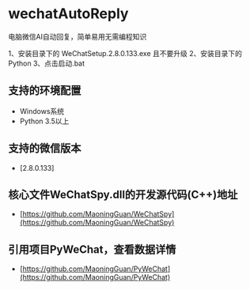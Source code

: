 # wechatAutoReply
电脑微信AI自动回复，简单易用无需编程知识


1、安装目录下的 WeChatSetup.2.8.0.133.exe 且不要升级
2、安装目录下的Python
3、点击启动.bat

## 支持的环境配置
* Windows系统
* Python 3.5以上

## 支持的微信版本
* [2.8.0.133]

## 核心文件WeChatSpy.dll的开发源代码(C++)地址
* [https://github.com/MaoningGuan/WeChatSpy](https://github.com/MaoningGuan/WeChatSpy)
## 引用项目PyWeChat，查看数据详情
* [https://github.com/MaoningGuan/PyWeChat](https://github.com/MaoningGuan/PyWeChat)
